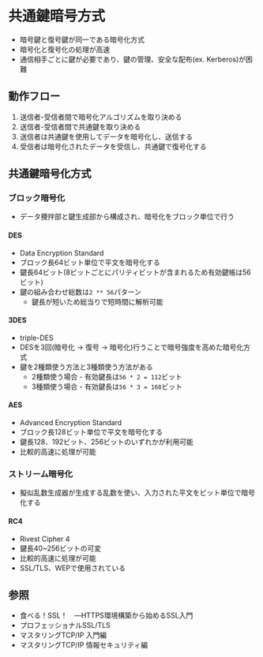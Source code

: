 # 共通鍵暗号方式
- 暗号鍵と復号鍵が同一である暗号化方式
- 暗号化と復号化の処理が高速
- 通信相手ごとに鍵が必要であり、鍵の管理、安全な配布(ex. Kerberos)が困難

## 動作フロー
1. 送信者-受信者間で暗号化アルゴリズムを取り決める
2. 送信者-受信者間で共通鍵を取り決める
3. 送信者は共通鍵を使用してデータを暗号化し、送信する
4. 受信者は暗号化されたデータを受信し、共通鍵で復号化する

## 共通鍵暗号化方式
### ブロック暗号化
- データ攪拌部と鍵生成部から構成され、暗号化をブロック単位で行う

#### DES
- Data Encryption Standard
- ブロック長64ビット単位で平文を暗号化する
- 鍵長64ビット(8ビットごとにパリティビットが含まれるため有効鍵帳は56ビット)
- 鍵の組み合わせ総数は`2 ** 56`パターン
  - 鍵長が短いため総当りで短時間に解析可能

#### 3DES
- triple-DES
- DESを3回(暗号化 -> 復号 -> 暗号化)行うことで暗号強度を高めた暗号化方式
- 鍵を2種類使う方法と3種類使う方法がある
  - 2種類使う場合 - 有効鍵長は`56 * 2 = 112`ビット
  - 3種類使う場合 - 有効鍵長は`56 * 3 = 168`ビット

#### AES
- Advanced Encryption Standard
- ブロック長128ビット単位で平文を暗号化する
- 鍵長128、192ビット、256ビットのいずれかが利用可能
- 比較的高速に処理が可能

### ストリーム暗号化
- 擬似乱数生成器が生成する乱数を使い、入力された平文をビット単位で暗号化する

#### RC4
- Rivest Cipher 4
- 鍵長40~256ビットの可変
- 比較的高速に処理が可能
- SSL/TLS、WEPで使用されている

## 参照
- 食べる！SSL！　―HTTPS環境構築から始めるSSL入門
- プロフェッショナルSSL/TLS
- マスタリングTCP/IP 入門編
- マスタリングTCP/IP 情報セキュリティ編
